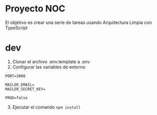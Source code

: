 # Proyecto NOC

El objetivo es crear una serie de tareas usando Arquitectura Limpia con TypeScript

# dev
1. Clonar el archivo .env.template a .env
2. Configurar las variables de entorno
``````
PORT=3000

MAILER_EMAIL=
MAILER_SECRET_KEY=

PROD=false
``````

3. Ejecutar el comando `npm install`